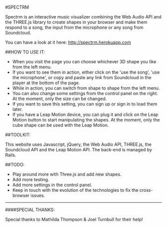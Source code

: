 
#SPECTRM

Spectrm is an interactive music visualizer combining the Web Audio API and the THREE.js library to create shapes in your browser and make them respond to a song, the input from the microphone or any song from Soundcloud.

You can have a look at it here: http://spectrm.herokuapp.com

##HOW TO USE IT: 

* When you visit the page you can choose whichever 3D shape you like from the left menu.
* If you want to see them in action, either click on the 'use the song', 'use the microphone', or copy and paste any link from Soundcloud in the player at the bottom of the page.
* While in action, you can switch from shape to shape from the left menu.
* You can also change some settings from the control panel on the right. At the moment, only the size can be changed.
* If you want to save this setting, you can sign up or sign in to load them later.
* If you have a Leap Motion device, you can plug it and click on the Leap Motion button to start manipulating the shapes. At the moment, only the cube shape can be used with the Leap Motion.

##TOOLKIT:

This website uses Javascript, jQuery, the Web Audio API, THREE.js, the Soundcloud API and the Leap Motion API.
The back-end is managed by Rails.

##TODO:

* Play around more with Three.js and add new shapes.
* Add more testing.
* Add more settings in the control panel.
* Keep in touch with the evolution of the technologies to fix the cross-browser issues. 

---

####SPECIAL THANKS:

Special thanks to Mathilda Thompson & Joel Turnbull for their help!


